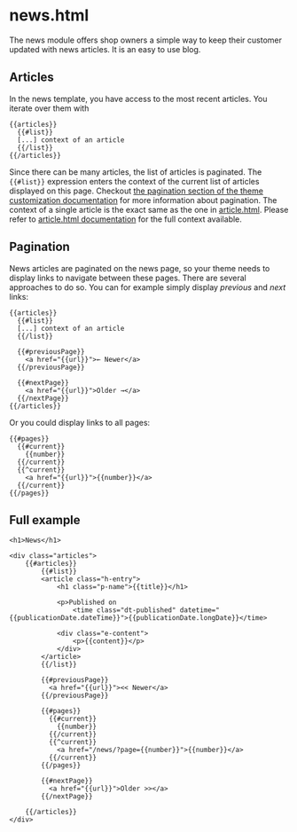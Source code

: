 <!--
  title: news.html
  layout: documentation-with-menu
  -->

news.html
=========

The news module offers shop owners a simple way to keep their customer updated with news articles. It is an easy to use blog.

Articles
--------

In the news template, you have access to the most recent articles. You iterate over them with

    {{articles}}
      {{#list}}
      [...] context of an article
      {{/list}}
    {{/articles}}

Since there can be many articles, the list of articles is paginated. The ```{{#list}}``` expression enters the context of the current list of articles displayed on this page. Checkout [the pagination section of the theme customization documentation](/documentation/theme#pagination) for more information about pagination. The context of a single article is the exact same as the one in [article.html](/documentation/template-article). Please refer to [article.html documentation](/documentation/template-article) for the full context available.

Pagination
----------

News articles are paginated on the news page, so your theme needs to display links to navigate between these pages. There are several approaches to do so. You can for example simply display _previous_ and _next_ links:

    {{articles}}
      {{#list}}
      [...] context of an article
      {{/list}}

      {{#previousPage}}
        <a href="{{url}}">← Newer</a>
      {{/previousPage}}

      {{#nextPage}}
        <a href="{{url}}">Older →</a>
      {{/nextPage}}
    {{/articles}}

Or you could display links to all pages:

    {{#pages}}
      {{#current}}
        {{number}}
      {{/current}}
      {{^current}}
        <a href="{{url}}">{{number}}</a>
      {{/current}}
    {{/pages}}

Full example
------------

    <h1>News</h1>

    <div class="articles">
        {{#articles}}
            {{#list}}
            <article class="h-entry">
                <h1 class="p-name">{{title}}</h1>

                <p>Published on
                    <time class="dt-published" datetime="{{publicationDate.dateTime}}">{{publicationDate.longDate}}</time>

                <div class="e-content">
                    <p>{{content}}</p>
                </div>
            </article>
            {{/list}}

            {{#previousPage}}
              <a href="{{url}}"><< Newer</a>
            {{/previousPage}}

            {{#pages}}
              {{#current}}
                {{number}}
              {{/current}}
              {{^current}}
                <a href="/news/?page={{number}}">{{number}}</a>
              {{/current}}
            {{/pages}}

            {{#nextPage}}
              <a href="{{url}}">Older >></a>
            {{/nextPage}}

        {{/articles}}
    </div>
